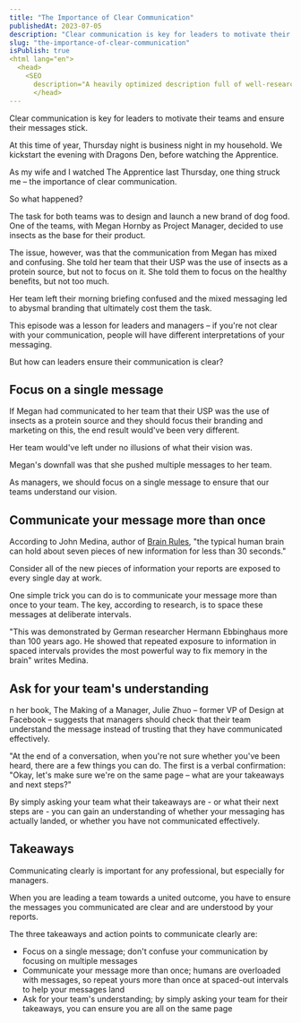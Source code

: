 ```yaml
---
title: "The Importance of Clear Communication"
publishedAt: 2023-07-05
description: "Clear communication is key for leaders to motivate their teams and ensure their messages stick."
slug: "the-importance-of-clear-communication"
isPublish: true
<html lang="en">
  <head>
    <SEO
      description="A heavily optimized description full of well-researched keywords."/>
      </head>
---
```


Clear communication is key for leaders to motivate their teams and ensure their messages stick.

At this time of year, Thursday night is business night in my household. We kickstart the evening with Dragons Den, before watching the Apprentice. 

As my wife and I watched The Apprentice last Thursday, one thing struck me – the importance of clear communication. 

So what happened?

The task for both teams was to design and launch a new brand of dog food. One of the teams, with Megan Hornby as Project Manager, decided to use insects as the base for their product. 

The issue, however, was that the communication from Megan has mixed and confusing. She told her team that their USP was the use of insects as a protein source, but not to focus on it. She told them to focus on the healthy benefits, but not too much.

Her team left their morning briefing confused and the mixed messaging led to abysmal branding that ultimately cost them the task. 

This episode was a lesson for leaders and managers – if you're not clear with your communication, people will have different interpretations of your messaging. 

But how can leaders ensure their communication is clear?

## Focus on a single message

If Megan had communicated to her team that their USP was the use of insects as a protein source and they should focus their branding and marketing on this, the end result would've been very different. 

Her team would've left under no illusions of what their vision was. 

Megan's downfall was that she pushed multiple messages to her team.

As managers, we should focus on a single message to ensure that our teams understand our vision. 

## Communicate your message more than once

According to John Medina, author of [Brain Rules](http://brainrules.net/about-brain-rules?ref=scott-salter), "the typical human brain can hold about seven pieces of new information for less than 30 seconds."

Consider all of the new pieces of information your reports are exposed to every single day at work. 

One simple trick you can do is to communicate your message more than once to your team. The key, according to research, is to space these messages at deliberate intervals. 

"This was demonstrated by German researcher Hermann Ebbinghaus more than 100 years ago. He showed that repeated exposure to information in spaced intervals provides the most powerful way to fix memory in the brain" writes Medina. 

## Ask for your team's understanding

n her book, The Making of a Manager, Julie Zhuo – former VP of Design at Facebook – suggests that managers should check that their team understand the message instead of trusting that they have communicated effectively. 

"At the end of a conversation, when you're not sure whether you've been heard, there are a few things you can do. The first is a verbal confirmation: "Okay, let's make sure we're on the same page – what are your takeaways and next steps?"

By simply asking your team what their takeaways are - or what their next steps are - you can gain an understanding of whether your messaging has actually landed, or whether you have not communicated effectively. 

## Takeaways

Communicating clearly is important for any professional, but especially for managers. 

When you are leading a team towards a united outcome, you have to ensure the messages you communicated are clear and are understood by your reports. 

The three takeaways and action points to communicate clearly are: 

* Focus on a single message; don't confuse your communication by focusing on multiple messages
* Communicate your message more than once; humans are overloaded with messages, so repeat yours more than once at spaced-out intervals to help your messages land
* Ask for your team's understanding; by simply asking your team for their takeaways, you can ensure you are all on the same page